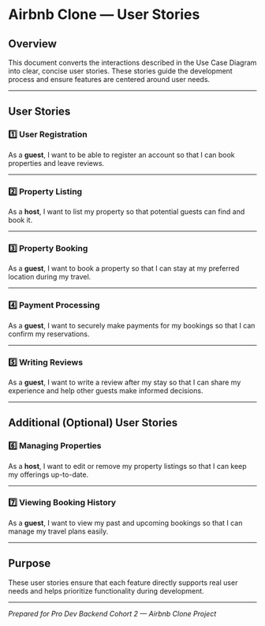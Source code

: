 # Airbnb Clone — User Stories

## Overview

This document converts the interactions described in the Use Case Diagram into clear, concise user stories. These stories guide the development process and ensure features are centered around user needs.

---

## User Stories

### 1️⃣ User Registration

As a **guest**, I want to be able to register an account so that I can book properties and leave reviews.

---

### 2️⃣ Property Listing

As a **host**, I want to list my property so that potential guests can find and book it.

---

### 3️⃣ Property Booking

As a **guest**, I want to book a property so that I can stay at my preferred location during my travel.

---

### 4️⃣ Payment Processing

As a **guest**, I want to securely make payments for my bookings so that I can confirm my reservations.

---

### 5️⃣ Writing Reviews

As a **guest**, I want to write a review after my stay so that I can share my experience and help other guests make informed decisions.

---

## Additional (Optional) User Stories

### 6️⃣ Managing Properties

As a **host**, I want to edit or remove my property listings so that I can keep my offerings up-to-date.

---

### 7️⃣ Viewing Booking History

As a **guest**, I want to view my past and upcoming bookings so that I can manage my travel plans easily.

---

## Purpose

These user stories ensure that each feature directly supports real user needs and helps prioritize functionality during development.

---

*Prepared for Pro Dev Backend Cohort 2 — Airbnb Clone Project*
